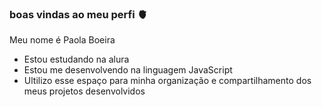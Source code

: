 ### boas vindas ao meu perfi 🫀

 Meu nome é Paola Boeira

 - Estou estudando na alura
 - Estou me desenvolvendo na linguagem JavaScript
 - Ultilizo esse espaço para minha organização e compartilhamento dos meus projetos desenvolvidos
